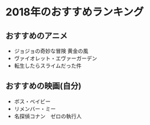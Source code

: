 # 2018年のおすすめランキング

## おすすめのアニメ

- ジョジョの奇妙な冒険 黄金の風
- ヴァイオレット・エヴァーガーデン
- 転生したらスライムだった件

## おすすめの映画(自分)

- ボス・ベイビー
- リメンバー・ミー
- 名探偵コナン　ゼロの執行人

